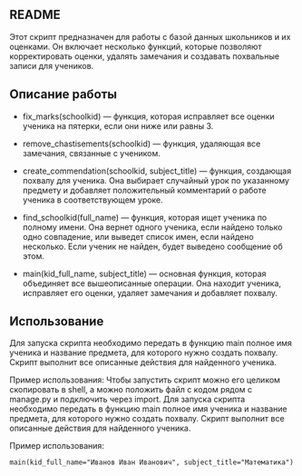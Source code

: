 ## README
Этот скрипт предназначен для работы с базой данных школьников и их оценками. Он включает несколько функций, которые позволяют корректировать оценки, удалять замечания и создавать похвальные записи для учеников.

## Описание работы
- fix_marks(schoolkid) — функция, которая исправляет все оценки ученика на пятерки, если они ниже или равны 3.

- remove_chastisements(schoolkid) — функция, удаляющая все замечания, связанные с учеником.

- create_commendation(schoolkid, subject_title) — функция, создающая похвалу для ученика. Она выбирает случайный урок по указанному предмету и добавляет положительный комментарий о работе ученика в соответствующем уроке.

- find_schoolkid(full_name) — функция, которая ищет ученика по полному имени. Она вернет одного ученика, если найдено только одно совпадение, или выведет список имен, если найдено несколько. Если ученик не найден, будет выведено сообщение об этом.

- main(kid_full_name, subject_title) — основная функция, которая объединяет все вышеописанные операции. Она находит ученика, исправляет его оценки, удаляет замечания и добавляет похвалу.

## Использование
Для запуска скрипта необходимо передать в функцию main полное имя ученика и название предмета, для которого нужно создать похвалу. Скрипт выполнит все описанные действия для найденного ученика.

Пример использования:
Чтобы запустить скрипт можно его целиком скопировать в shell, а можно положить файл с кодом рядом с manage.py и подключить через import. 
Для запуска скрипта необходимо передать в функцию main полное имя ученика и название предмета, для которого нужно создать похвалу. Скрипт выполнит все описанные действия для найденного ученика.

Пример использования:
```
main(kid_full_name="Иванов Иван Иванович", subject_title="Математика")
```
